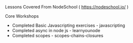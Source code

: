 
Lessons Covered From NodeSchool ( https://nodeschool.io/ )

Core Workshops


- Completed Basic Javascripting exercises - javascripting
- Completed async in node js - learnyounode
- Completed scopes - scopes-chains-closures
